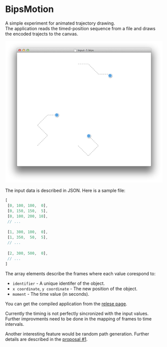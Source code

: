 BipsMotion
==========

A simple experiment for animated trajectory drawing.  
The application reads the timed-position sequence from a file and draws the encoded trajects to the canvas.

![img](https://raw.githubusercontent.com/rizo/BipsMotion/master/Resources/screenshot.png)

The input data is described in JSON. Here is a sample file:

```javascript
[
 [0, 100, 100,  0],
 [0, 150, 150,  5],
 [0, 100, 200, 10],
 // ...
 
 [1, 300, 100,  0],
 [1, 350,  50,  5],
 // ...
 
 [2, 300, 500,  0],
 // ...
]
```

The array elements describe the frames where each value corespond to:

- `identifier` - A unique identifer of the object.
- `x coordinate`, `y coordinate` - The new position of the object.
- `moment` - The time value (in seconds).

You can get the compiled application from the [relese page](https://github.com/rizo/BipsMotion/releases/tag/v0.0.1).

Currently the timing is not perfectly sincronized with the input values.
Further improvments need to be done in the mapping of frames to time intervals.

Another interesting feature would be random path generation. Further details are described in the [proposal #1][p1].

[p1]: https://github.com/rizo/BipsMotion/issues/1
